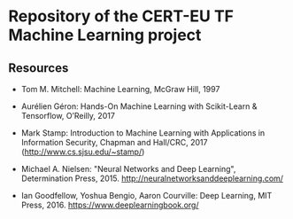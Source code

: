 # Repository of the CERT-EU TF Machine Learning project
## Resources

* Tom M. Mitchell: Machine Learning, McGraw Hill, 1997
* Aurélien Géron: Hands-On Machine Learning with Scikit-Learn & Tensorflow, O’Reilly, 2017

* Mark Stamp: Introduction to Machine Learning with Applications in Information Security, Chapman and Hall/CRC,  2017 (http://www.cs.sjsu.edu/~stamp/)

* Michael A. Nielsen: "Neural Networks and Deep Learning", Determination Press, 2015. http://neuralnetworksanddeeplearning.com/

* Ian Goodfellow, Yoshua Bengio, Aaron Courville: Deep Learning, MIT Press, 2016. https://www.deeplearningbook.org/


